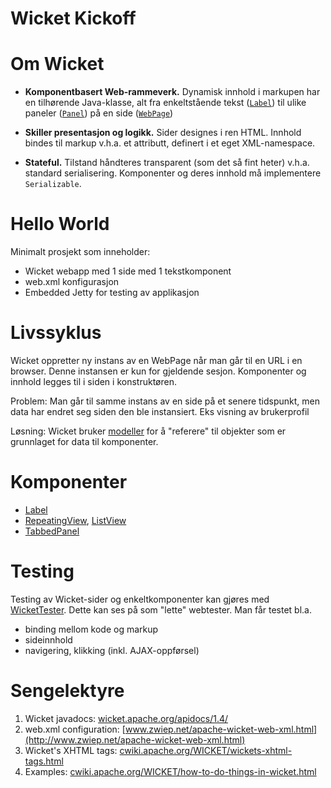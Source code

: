 # Wicket Kickoff





# Om Wicket

+ __Komponentbasert Web-rammeverk.__ Dynamisk innhold i markupen har en tilhørende Java-klasse, alt fra enkeltstående tekst
  ([`Label`](http://wicket.apache.org/apidocs/1.4/org/apache/wicket/markup/html/basic/Label.html))
  til ulike paneler
  ([`Panel`](http://wicket.apache.org/apidocs/1.4/org/apache/wicket/markup/html/panel/Panel.html))
  på en side
  ([`WebPage`](http://wicket.apache.org/apidocs/1.4/org/apache/wicket/markup/html/WebPage.html))

+ __Skiller presentasjon og logikk.__ Sider designes i ren HTML. Innhold bindes til markup
  v.h.a. et attributt, definert i et eget XML-namespace.
  
+ __Stateful.__ Tilstand håndteres transparent (som det så fint heter) v.h.a. standard
  serialisering. Komponenter og deres innhold må implementere `Serializable`.

  


# Hello World

Minimalt prosjekt som inneholder:

- Wicket webapp med 1 side med 1 tekstkomponent
- web.xml konfigurasjon
- Embedded Jetty for testing av applikasjon


# Livssyklus

Wicket oppretter ny instans av en WebPage når man går til en URL i en browser.
Denne instansen er kun for gjeldende sesjon. Komponenter og innhold legges til i
siden i konstruktøren.

Problem: Man går til samme instans av en side på et senere tidspunkt, men data har
endret seg siden den ble instansiert. Eks visning av brukerprofil

Løsning: Wicket bruker
[modeller](http://wicket.apache.org/apidocs/1.4/org/apache/wicket/model/IModel.html)
for å "referere" til objekter som er grunnlaget for data til komponenter.


# Komponenter

- [Label](http://wicket.apache.org/apidocs/1.4/org/apache/wicket/markup/html/basic/Label.html)
- [RepeatingView](http://wicket.apache.org/apidocs/1.4/org/apache/wicket/markup/repeater/RepeatingView.html), [ListView](http://wicket.apache.org/apidocs/1.4/org/apache/wicket/markup/html/list/ListView.html)
- [TabbedPanel](http://wicket.apache.org/apidocs/1.4/org/apache/wicket/extensions/markup/html/tabs/TabbedPanel.html)


# Testing

Testing av Wicket-sider og enkeltkomponenter kan gjøres med
[WicketTester](http://wicket.apache.org/apidocs/1.4/org/apache/wicket/util/tester/WicketTester.html).
Dette kan ses på som "lette" webtester. Man får testet bl.a.

- binding mellom kode og markup
- sideinnhold
- navigering, klikking (inkl. AJAX-oppførsel)



# Sengelektyre

1. Wicket javadocs: [wicket.apache.org/apidocs/1.4/](http://wicket.apache.org/apidocs/1.4/)
2. web.xml configuration: [www.zwiep.net/apache-wicket-web-xml.html](http://www.zwiep.net/apache-wicket-web-xml.html)
3. Wicket's XHTML tags: [cwiki.apache.org/WICKET/wickets-xhtml-tags.html](https://cwiki.apache.org/WICKET/wickets-xhtml-tags.html)
4. Examples: [cwiki.apache.org/WICKET/how-to-do-things-in-wicket.html](https://cwiki.apache.org/WICKET/how-to-do-things-in-wicket.html)